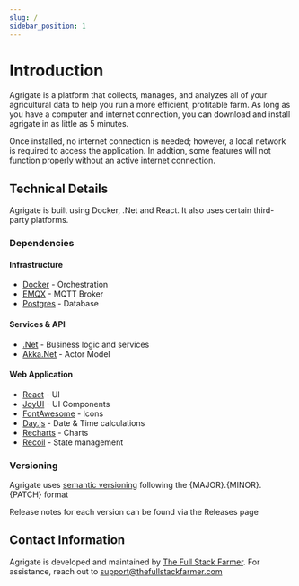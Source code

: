 ```yaml
---
slug: /
sidebar_position: 1
---
```


# Introduction

Agrigate is a platform that collects, manages, and analyzes all of your
agricultural data to help you run a more efficient, profitable farm. As long as
you have a computer and internet connection, you can download and install
agrigate in as little as 5 minutes.

Once installed, no internet connection is needed; however, a local network is
required to access the application. In addtion, some features will not function
properly without an active internet connection.

## Technical Details

Agrigate is built using Docker, .Net and React. It also uses certain third-party
platforms.

### Dependencies

#### Infrastructure

- [Docker](https://www.docker.com/) - Orchestration
- [EMQX](https://www.emqx.io/) - MQTT Broker
- [Postgres](https://www.postgresql.org/) - Database

#### Services & API

- [.Net](https://dotnet.microsoft.com/en-us/) - Business logic and services
- [Akka.Net](https://petabridge.com/) - Actor Model

#### Web Application

- [React](https://react.dev/) - UI
- [JoyUI](https://mui.com/joy-ui/getting-started/) - UI Components
- [FontAwesome](https://fontawesome.com/) - Icons
- [Day.js](https://day.js.org/) - Date & Time calculations
- [Recharts](https://recharts.org/en-US/) - Charts
- [Recoil](https://recoiljs.org/) - State management

### Versioning

Agrigate uses [semantic versioning](https://semver.org/) following the
\{MAJOR\}.\{MINOR\}.\{PATCH\} format

Release notes for each version can be found via the Releases page

## Contact Information

Agrigate is developed and maintained by
[The Full Stack Farmer](https://thefullstackfarmer.com/). For assistance, reach
out to [support@thefullstackfarmer.com](mailto:support@thefullstackfarmer.com)
